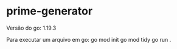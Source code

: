 # prime-generator

Versão do go: 1.19.3

Para executar um arquivo em go:
 go mod init
 go mod tidy
 go run .